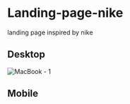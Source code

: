 # Landing-page-nike
landing page inspired by nike

## Desktop
![MacBook - 1](https://user-images.githubusercontent.com/73085812/105763105-1c242100-5f34-11eb-8395-d55d4d30994c.png)

## Mobile
